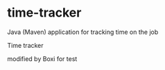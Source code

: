 # time-tracker
Java (Maven) application for tracking time on the job

Time tracker

modified by Boxi for test
